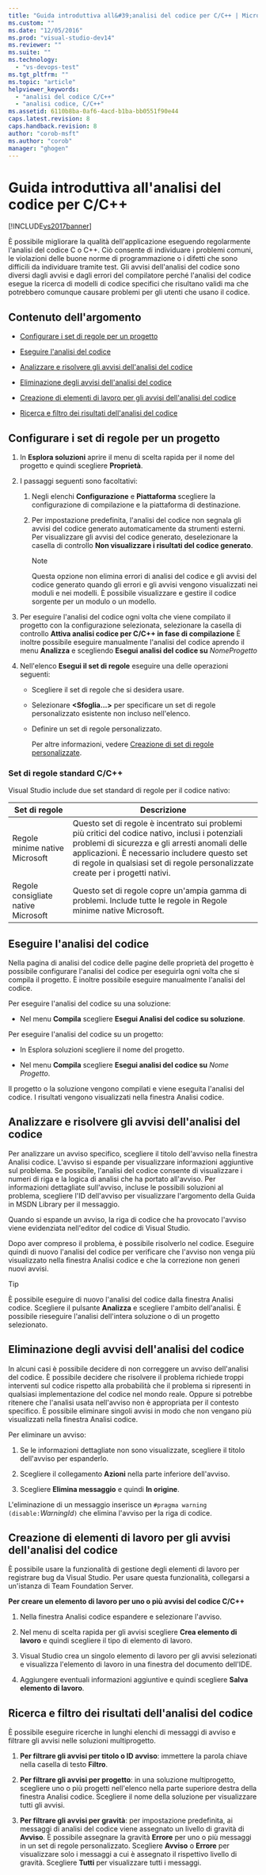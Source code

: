 ```yaml
---
title: "Guida introduttiva all&#39;analisi del codice per C/C++ | Microsoft Docs"
ms.custom: ""
ms.date: "12/05/2016"
ms.prod: "visual-studio-dev14"
ms.reviewer: ""
ms.suite: ""
ms.technology: 
  - "vs-devops-test"
ms.tgt_pltfrm: ""
ms.topic: "article"
helpviewer_keywords: 
  - "analisi del codice C/C++"
  - "analisi codice, C/C++"
ms.assetid: 6110b8ba-0af6-4acd-b1ba-bb0551f90e44
caps.latest.revision: 8
caps.handback.revision: 8
author: "corob-msft"
ms.author: "corob"
manager: "ghogen"
---
```

# Guida introduttiva all&#39;analisi del codice per C/C++
[!INCLUDE[vs2017banner](../code-quality/includes/vs2017banner.md)]

È possibile migliorare la qualità dell'applicazione eseguendo regolarmente l'analisi del codice C o C\+\+.  Ciò consente di individuare i problemi comuni, le violazioni delle buone norme di programmazione o i difetti che sono difficili da individuare tramite test.  Gli avvisi dell'analisi del codice sono diversi dagli avvisi e dagli errori del compilatore perché l'analisi del codice esegue la ricerca di modelli di codice specifici che risultano validi ma che potrebbero comunque causare problemi per gli utenti che usano il codice.  
  
## Contenuto dell'argomento  
  
-   [Configurare i set di regole per un progetto](../code-quality/quick-start-code-analysis-for-c-cpp.md#BKMK_ConfigureRuleSets)  
  
-   [Eseguire l'analisi del codice](../code-quality/quick-start-code-analysis-for-c-cpp.md#BKMK_Run)  
  
-   [Analizzare e risolvere gli avvisi dell'analisi del codice](../code-quality/quick-start-code-analysis-for-c-cpp.md#BKMK_Analyze)  
  
-   [Eliminazione degli avvisi dell'analisi del codice](../code-quality/quick-start-code-analysis-for-c-cpp.md#BKMK_Suppress)  
  
-   [Creazione di elementi di lavoro per gli avvisi dell'analisi del codice](../code-quality/quick-start-code-analysis-for-c-cpp.md#BKMK_Creating_work_items_for_code_analysis_warnings)  
  
-   [Ricerca e filtro dei risultati dell'analisi del codice](../code-quality/quick-start-code-analysis-for-c-cpp.md#BKMK_Search)  
  
##  <a name="BKMK_ConfigureRuleSets"></a> Configurare i set di regole per un progetto  
  
1.  In **Esplora soluzioni** aprire il menu di scelta rapida per il nome del progetto e quindi scegliere **Proprietà**.  
  
2.  I passaggi seguenti sono facoltativi:  
  
    1.  Negli elenchi **Configurazione** e **Piattaforma** scegliere la configurazione di compilazione e la piattaforma di destinazione.  
  
    2.  Per impostazione predefinita, l'analisi del codice non segnala gli avvisi del codice generato automaticamente da strumenti esterni.  Per visualizzare gli avvisi del codice generato, deselezionare la casella di controllo **Non visualizzare i risultati del codice generato**.  
  
        > [!NOTE]
        >  Questa opzione non elimina errori di analisi del codice e gli avvisi del codice generato quando gli errori e gli avvisi vengono visualizzati nei moduli e nei modelli.  È possibile visualizzare e gestire il codice sorgente per un modulo o un modello.  
  
3.  Per eseguire l'analisi del codice ogni volta che viene compilato il progetto con la configurazione selezionata, selezionare la casella di controllo **Attiva analisi codice per C\/C\+\+ in fase di compilazione** È inoltre possibile eseguire manualmente l'analisi del codice aprendo il menu **Analizza** e scegliendo **Esegui analisi del codice su** *NomeProgetto*  
  
4.  Nell'elenco **Esegui il set di regole** eseguire una delle operazioni seguenti:  
  
    -   Scegliere il set di regole che si desidera usare.  
  
    -   Selezionare **\<Sfoglia...\>** per specificare un set di regole personalizzato esistente non incluso nell'elenco.  
  
    -   Definire un set di regole personalizzato.  
  
         Per altre informazioni, vedere [Creazione di set di regole personalizzate](../code-quality/creating-custom-code-analysis-rule-sets.md).  
  
### Set di regole standard C\/C\+\+  
 Visual Studio include due set standard di regole per il codice nativo:  
  
|Set di regole|Descrizione|  
|-------------------|-----------------|  
|Regole minime native Microsoft|Questo set di regole è incentrato sui problemi più critici del codice nativo, inclusi i potenziali problemi di sicurezza e gli arresti anomali delle applicazioni.  È necessario includere questo set di regole in qualsiasi set di regole personalizzate create per i progetti nativi.|  
|Regole consigliate native Microsoft|Questo set di regole copre un'ampia gamma di problemi.  Include tutte le regole in Regole minime native Microsoft.|  
  
##  <a name="BKMK_Run"></a> Eseguire l'analisi del codice  
 Nella pagina di analisi del codice delle pagine delle proprietà del progetto è possibile configurare l'analisi del codice per eseguirla ogni volta che si compila il progetto.  È inoltre possibile eseguire manualmente l'analisi del codice.  
  
 Per eseguire l'analisi del codice su una soluzione:  
  
-   Nel menu **Compila** scegliere **Esegui Analisi del codice su soluzione**.  
  
 Per eseguire l'analisi del codice su un progetto:  
  
-   In Esplora soluzioni scegliere il nome del progetto.  
  
-   Nel menu **Compila** scegliere **Esegui analisi del codice su** *Nome Progetto*.  
  
 Il progetto o la soluzione vengono compilati e viene eseguita l'analisi del codice.  I risultati vengono visualizzati nella finestra Analisi codice.  
  
##  <a name="BKMK_Analyze"></a> Analizzare e risolvere gli avvisi dell'analisi del codice  
 Per analizzare un avviso specifico, scegliere il titolo dell'avviso nella finestra Analisi codice.  L'avviso si espande per visualizzare informazioni aggiuntive sul problema.  Se possibile, l'analisi del codice consente di visualizzare i numeri di riga e la logica di analisi che ha portato all'avviso.  Per informazioni dettagliate sull'avviso, incluse le possibili soluzioni al problema, scegliere l'ID dell'avviso per visualizzare l'argomento della Guida in MSDN Library per il messaggio.  
  
 Quando si espande un avviso, la riga di codice che ha provocato l'avviso viene evidenziata nell'editor del codice di Visual Studio.  
  
 Dopo aver compreso il problema, è possibile risolverlo nel codice.  Eseguire quindi di nuovo l'analisi del codice per verificare che l'avviso non venga più visualizzato nella finestra Analisi codice e che la correzione non generi nuovi avvisi.  
  
> [!TIP]
>  È possibile eseguire di nuovo l'analisi del codice dalla finestra Analisi codice.  Scegliere il pulsante **Analizza** e scegliere l'ambito dell'analisi.  È possibile rieseguire l'analisi dell'intera soluzione o di un progetto selezionato.  
  
##  <a name="BKMK_Suppress"></a> Eliminazione degli avvisi dell'analisi del codice  
 In alcuni casi è possibile decidere di non correggere un avviso dell'analisi del codice.  È possibile decidere che risolvere il problema richiede troppi interventi sul codice rispetto alla probabilità che il problema si ripresenti in qualsiasi implementazione del codice nel mondo reale.  Oppure si potrebbe ritenere che l'analisi usata nell'avviso non è appropriata per il contesto specifico.  È possibile eliminare singoli avvisi in modo che non vengano più visualizzati nella finestra Analisi codice.  
  
 Per eliminare un avviso:  
  
1.  Se le informazioni dettagliate non sono visualizzate, scegliere il titolo dell'avviso per espanderlo.  
  
2.  Scegliere il collegamento **Azioni** nella parte inferiore dell'avviso.  
  
3.  Scegliere **Elimina messaggio** e quindi **In origine**.  
  
 L'eliminazione di un messaggio inserisce un `#pragma warning (disable:`*WarningId*`)` che elimina l'avviso per la riga di codice.  
  
##  <a name="BKMK_Creating_work_items_for_code_analysis_warnings"></a> Creazione di elementi di lavoro per gli avvisi dell'analisi del codice  
 È possibile usare la funzionalità di gestione degli elementi di lavoro per registrare bug da Visual Studio.  Per usare questa funzionalità, collegarsi a un'istanza di Team Foundation Server.  
  
 **Per creare un elemento di lavoro per uno o più avvisi del codice C\/C\+\+**  
  
1.  Nella finestra Analisi codice espandere e selezionare l'avviso.  
  
2.  Nel menu di scelta rapida per gli avvisi scegliere **Crea elemento di lavoro** e quindi scegliere il tipo di elemento di lavoro.  
  
3.  Visual Studio crea un singolo elemento di lavoro per gli avvisi selezionati e visualizza l'elemento di lavoro in una finestra del documento dell'IDE.  
  
4.  Aggiungere eventuali informazioni aggiuntive e quindi scegliere **Salva elemento di lavoro**.  
  
##  <a name="BKMK_Search"></a> Ricerca e filtro dei risultati dell'analisi del codice  
 È possibile eseguire ricerche in lunghi elenchi di messaggi di avviso e filtrare gli avvisi nelle soluzioni multiprogetto.  
  
1.  **Per filtrare gli avvisi per titolo o ID avviso**: immettere la parola chiave nella casella di testo **Filtro**.  
  
2.  **Per filtrare gli avvisi per progetto**: in una soluzione multiprogetto, scegliere uno o più progetti nell'elenco nella parte superiore destra della finestra Analisi codice.  Scegliere il nome della soluzione per visualizzare tutti gli avvisi.  
  
3.  **Per filtrare gli avvisi per gravità**: per impostazione predefinita, ai messaggi di analisi del codice viene assegnato un livello di gravità di **Avviso**.  È possibile assegnare la gravità **Errore** per uno o più messaggi in un set di regole personalizzato.  Scegliere **Avviso** o **Errore** per visualizzare solo i messaggi a cui è assegnato il rispettivo livello di gravità.  Scegliere **Tutti** per visualizzare tutti i messaggi.